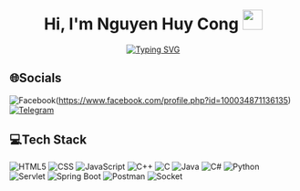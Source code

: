 <h1 align="center">
  Hi, I'm Nguyen Huy Cong 
  <img src="https://media.giphy.com/media/hvRJCLFzcasrR4ia7z/giphy.gif" width="35">
</h1>
<p align="center">
  <a href="https://git.io/typing-svg"><img src="https://readme-typing-svg.demolab.com?font=Fira+Code&pause=1000&color=3647F7&width=435&lines=+Backend+Developer" alt="Typing SVG" /></a>
</p>

## 🌐Socials
![Facebook](https://img.shields.io/badge/Facebook-%231877F2.svg?logo=Facebook&logoColor=white)(https://www.facebook.com/profile.php?id=100034871136135) [![Telegram](https://img.shields.io/badge/Telegram-%23004C8C.svg?style=flat&logo=telegram&logoColor=white)](https://t.me/hcongdev)

## 💻Tech Stack
![HTML5](https://img.shields.io/badge/html5-%23E34F26.svg?style=flat&logo=html5&logoColor=white) ![CSS](https://img.shields.io/badge/CSS-%231572B6.svg?style=flat&logo=css3&logoColor=white) ![JavaScript](https://img.shields.io/badge/JavaScript-%23F7DF1E.svg?style=flat&logo=javascript&logoColor=black) ![C++](https://img.shields.io/badge/C%2B%2B-%2300599C.svg?style=flat&logo=cplusplus&logoColor=white)
 ![C](https://img.shields.io/badge/C-%2300599C.svg?style=flat&logo=c&logoColor=white) ![Java](https://img.shields.io/badge/java-%23ED8B00.svg?style=flat&logo=java&logoColor=white) ![C#](https://img.shields.io/badge/C%23-%23239120.svg?style=flat&logo=c-sharp&logoColor=white) ![Python](https://img.shields.io/badge/Python-%2314354C.svg?style=flat&logo=python&logoColor=white)
 ![Servlet](https://img.shields.io/badge/Servlet-%23F8F8F8.svg?style=flat&logo=java&logoColor=red) ![Spring Boot](https://img.shields.io/badge/Spring%20Boot-%236DB33F.svg?style=flat&logo=spring-boot&logoColor=white)
 ![Postman](https://img.shields.io/badge/Postman-FF6C37?style=flat&logo=postman&logoColor=white) ![Socket](https://img.shields.io/badge/Socket-%23007BFF.svg?style=flat&logo=socket.io&logoColor=white)
